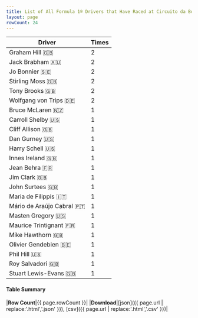 ```yaml
---
title: List of All Formula 1® Drivers that Have Raced at Circuito da Boavista
layout: page
rowCount: 24
---
```


| Driver | Times |
|--|--|
| Graham Hill 🇬🇧 | 2 |
| Jack Brabham 🇦🇺 | 2 |
| Jo Bonnier 🇸🇪 | 2 |
| Stirling Moss 🇬🇧 | 2 |
| Tony Brooks 🇬🇧 | 2 |
| Wolfgang von Trips 🇩🇪 | 2 |
| Bruce McLaren 🇳🇿 | 1 |
| Carroll Shelby 🇺🇸 | 1 |
| Cliff Allison 🇬🇧 | 1 |
| Dan Gurney 🇺🇸 | 1 |
| Harry Schell 🇺🇸 | 1 |
| Innes Ireland 🇬🇧 | 1 |
| Jean Behra 🇫🇷 | 1 |
| Jim Clark 🇬🇧 | 1 |
| John Surtees 🇬🇧 | 1 |
| Maria de Filippis 🇮🇹 | 1 |
| Mário de Araújo Cabral 🇵🇹 | 1 |
| Masten Gregory 🇺🇸 | 1 |
| Maurice Trintignant 🇫🇷 | 1 |
| Mike Hawthorn 🇬🇧 | 1 |
| Olivier Gendebien 🇧🇪 | 1 |
| Phil Hill 🇺🇸 | 1 |
| Roy Salvadori 🇬🇧 | 1 |
| Stuart Lewis-Evans 🇬🇧 | 1 |

#### Table Summary

|**Row Count**|{{ page.rowCount }}|
|**Download**|[json]({{ page.url | replace:'.html','.json' }}), [csv]({{ page.url | replace:'.html','.csv' }})|
